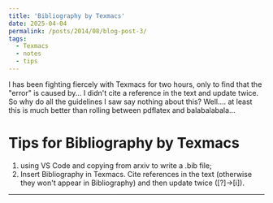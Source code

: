 ```yaml
---
title: 'Bibliography by Texmacs'
date: 2025-04-04
permalink: /posts/2014/08/blog-post-3/
tags:
  - Texmacs
  - notes
  - tips
---
```


I has been fighting fiercely with Texmacs for two hours, only to find that the "error" is caused by... I didn't cite a reference in the text and update twice. So why do all the guidelines I saw say nothing about this? Well.... at least this is much better than rolling between pdflatex and balabalabala...

Tips for Bibliography by Texmacs
======
1. using VS Code and copying from arxiv to write a .bib file; 
2. Insert Bibliography in Texmacs. Cite references in the text (otherwise they won't appear in Bibliography) and then update twice ([?]->[i]).
------

